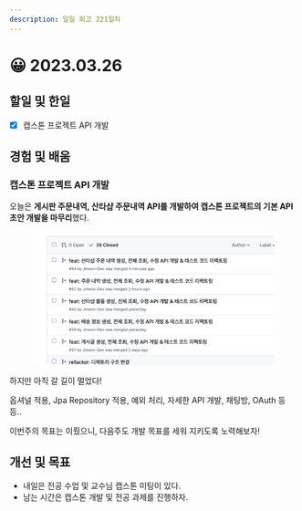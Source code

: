 ```yaml
---
description: 일일 회고 221일차
---
```


# 😀 2023.03.26

## 할일 및 한일&#x20;

* [x] 캡스톤 프로젝트 API 개발&#x20;

## 경험 및 배움&#x20;

### 캡스톤 프로젝트 API 개발&#x20;

오늘은 **게시판 주문내역, 산타샵 주문내역 API를 개발하여 캡스톤 프로젝트의 기본 API 초안 개발을 마무리**했다.

<figure><img src="../.gitbook/assets/image (3) (5).png" alt=""><figcaption></figcaption></figure>

하지만 아직 갈 길이 멀었다!

옵셔널 적용, Jpa Repository 적용, 예외 처리, 자세한 API 개발, 채팅방, OAuth 등등..

이번주의 목표는 이뤘으니, 다음주도 개발 목표를 세워 지키도록 노력해보자!

## 개선 및 목표&#x20;

* 내일은 전공 수업 및 교수님 캡스톤 미팅이 있다.&#x20;
* 남는 시간은 캡스톤 개발 및 전공 과제를 진행하자.&#x20;
